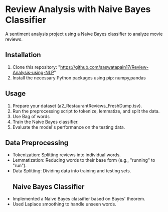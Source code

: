 # Review Analysis with Naive Bayes Classifier
A sentiment analysis project using a Naive Bayes classifier to analyze movie reviews.
## Installation
1. Clone this repository: "https://github.com/saswatapain17/Review-Analysis-using-NLP"
2.  Install the necessary Python packages using pip:  numpy,pandas
 ## Usage
1. Prepare your dataset (a2_RestaurantReviews_FreshDump.tsv).
2. Run the preprocessing script to tokenize, lemmatize, and split the data.
3. Use Bag of words 
4. Train the Naive Bayes classifier.
5. Evaluate the model's performance on the testing data.
## Data Preprocessing
- Tokenization: Splitting reviews into individual words.
- Lemmatization: Reducing words to their base form (e.g., "running" to "run").
- Data Splitting: Dividing data into training and testing sets.
  ## Naive Bayes Classifier
- Implemented a Naive Bayes classifier based on Bayes' theorem.
- Used Laplace smoothing to handle unseen words.
